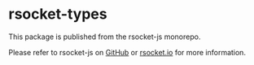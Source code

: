 # rsocket-types

This package is published from the rsocket-js monorepo.

Please refer to rsocket-js on [GitHub](https://github.com/rsocket/rsocket-js) or [rsocket.io](https://rsocket.io) for more information.